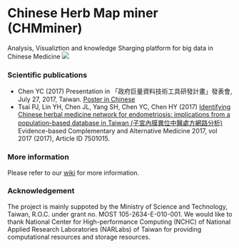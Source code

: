# Chinese Herb Map miner (CHMminer)
Analysis, Visualiztion and knowledge Sharging platform for big data in Chinese Medicine
![](https://github.com/Yuchunchen/CHMminer/wiki/img/Framework.png)


### Scientific publications
- Chen YC (2017) Presentation in 「政府巨量資料技術工具研發計畫」發表會, July 27, 2017, Taiwan.  [Poster in Chinese](https://github.com/Yuchunchen/CHMminer/blob/master/wiki/img/Presentation.20170725.jpg)
- Tsai PJ, Lin YH, Chen JL, Yang SH, Chen YC, Chen HY (2017) [Identifying Chinese herbal medicine network for endometriosis: implications from a population-based database in Taiwan  (子宮內膜異位中醫處方網路分析)](https://www.hindawi.com/journals/ecam/2017/7501015/) Evidence-based Complementary and Alternative Medicine 2017, vol 2017 (2017), Article ID 7501015.

### More information
Please refer to our [wiki](https://github.com/Yuchunchen/CHMminer/wiki) for more information.

### Acknowledgement ###
The project is mainly suppoted by the Ministry of Science and Technology, Taiwan, R.O.C. under grant no. MOST 105-2634-E-010-001. We would like to thank National Center for High-performance Computing (NCHC) of National Applied Research Laboratories (NARLabs) of Taiwan for providing computational resources and storage resources.
